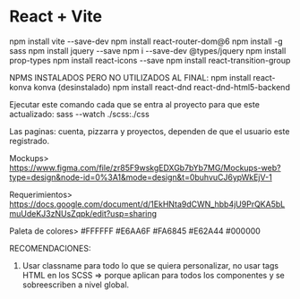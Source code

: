 # React + Vite

npm install vite --save-dev
npm install react-router-dom@6
npm install -g sass
npm install jquery --save
npm i --save-dev @types/jquery
npm install prop-types
npm install react-icons --save
npm install react-transition-group

NPMS INSTALADOS PERO NO UTILIZADOS AL FINAL:
npm install react-konva konva (desinstalado)
npm install react-dnd react-dnd-html5-backend 

Ejecutar este comando cada que se entra al proyecto para que este actualizado:
sass --watch ./scss:./css

Las paginas: cuenta, pizzarra y proyectos, dependen de que el usuario este registrado.

Mockups> https://www.figma.com/file/zr85F9wskgEDXGb7bYb7MG/Mockups-web?type=design&node-id=0%3A1&mode=design&t=0buhvuCJ6ypWkEjV-1

Requerimientos> https://docs.google.com/document/d/1EkHNta9dCWN_hbb4jU9PrQKA5bLmuUdeKJ3zNUsZqpk/edit?usp=sharing

Paleta de colores> #FFFFFF #E6AA6F #FA6845 #E62A44 #000000


RECOMENDACIONES:

1. Usar classname para todo lo que se quiera personalizar, no usar tags HTML en los SCSS => porque aplican para todos los componentes y se sobreescriben a nivel global.



